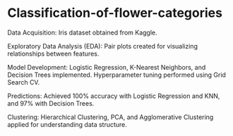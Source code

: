 # Classification-of-flower-categories

Data Acquisition: Iris dataset obtained from Kaggle.

Exploratory Data Analysis (EDA): Pair plots created for visualizing relationships between features.

Model Development: Logistic Regression, K-Nearest Neighbors, and Decision Trees implemented. Hyperparameter tuning performed using Grid Search CV. 

Predictions: Achieved 100% accuracy with Logistic Regression and KNN, and 97% with Decision Trees.

Clustering: Hierarchical Clustering, PCA, and Agglomerative Clustering applied for understanding data structure.
